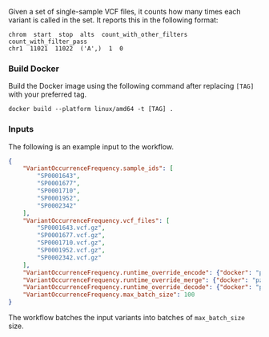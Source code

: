 Given a set of single-sample VCF files, it counts how many times each variant is called in the set. 
It reports this in the following format: 

```
chrom  start  stop  alts  count_with_other_filters    count_with_filter_pass
chr1  11021  11022  ('A',)  1  0
```

### Build Docker

Build the Docker image using the following command after replacing `[TAG]` with your preferred tag. 

```
docker build --platform linux/amd64 -t [TAG] .
```


### Inputs

The following is an example input to the workflow.

```json
{
    "VariantOccurrenceFrequency.sample_ids": [
        "SP0001643",
        "SP0001677",
        "SP0001710",
        "SP0001952",
        "SP0002342"
    ],
    "VariantOccurrenceFrequency.vcf_files": [
        "SP0001643.vcf.gz",
        "SP0001677.vcf.gz",
        "SP0001710.vcf.gz",
        "SP0001952.vcf.gz",
        "SP0002342.vcf.gz"
    ],
    "VariantOccurrenceFrequency.runtime_override_encode": {"docker": "pzm:latest"},
    "VariantOccurrenceFrequency.runtime_override_merge": {"docker": "pzm:latest"},
    "VariantOccurrenceFrequency.runtime_override_decode": {"docker": "pzm:latest"},
    "VariantOccurrenceFrequency.max_batch_size": 100
}

```

The workflow batches the input variants into batches of `max_batch_size` size. 
